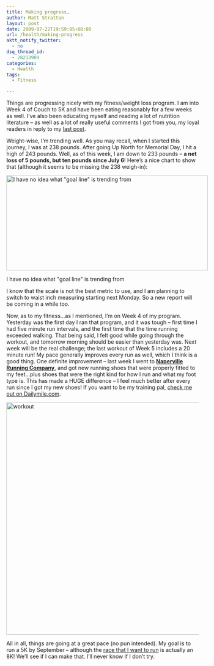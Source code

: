 ```yaml
---
title: Making progress…
author: Matt Stratton
layout: post
date: 2009-07-22T19:59:05+00:00
url: /health/making-progress
aktt_notify_twitter:
  - no
dsq_thread_id:
  - 28213909
categories:
  - Health
tags:
  - Fitness

---
```

Things are progressing nicely with my fitness/weight loss program. I am into Week 4 of Couch to 5K and have been eating reasonably for a few weeks as well. I&#8217;ve also been educating myself and reading a lot of nutrition literature &#8211; as well as a lot of really useful comments I got from you, my loyal readers in reply to my [last post][1].

Weight-wise, I&#8217;m trending well. As you may recall, when I started this journey, I was at 238 pounds. After going Up North for Memorial Day, I hit a high of 243 pounds. Well, as of this week, I am down to 233 pounds &#8211; **a net loss of 5 pounds, but ten pounds since July 6**! Here&#8217;s a nice chart to show that (although it seems to be missing the 238 weigh-in):

<div id="attachment_5461" style="width: 537px" class="wp-caption aligncenter">
  <a href="/wp-content/uploads/2009/07/spark-weight.png"><img class="size-full wp-image-5461" title="spark-weight" src="/wp-content/uploads/2009/07/spark-weight.png" alt="I have no idea what &quot;goal line&quot; is trending from" width="527" height="249" srcset="/wp-content/uploads/2009/07/spark-weight.png 527w, /wp-content/uploads/2009/07/spark-weight-300x141.png 300w" sizes="(max-width: 527px) 100vw, 527px" /></a>
  
  <p class="wp-caption-text">
    I have no idea what "goal line" is trending from
  </p>
</div>

I know that the scale is not the best metric to use, and I am planning to switch to waist inch measuring starting next Monday. So a new report will be coming in a while too.

Now, as to my fitness&#8230;as I mentioned, I&#8217;m on Week 4 of my program. Yesterday was the first day I ran that program, and it was tough &#8211; first time I had five minute run intervals, and the first time that the time running exceeded walking. That being said, I felt good while going through the workout, and tomorrow morning should be easier than yesterday was. Next week will be the real challenge; the last workout of Week 5 includes a 20 minute run! My pace generally improves every run as well, which I think is a good thing. One definite improvement &#8211; last week I went to <a href="http://www.runningcompany.com/" target="_blank"><strong>Naperville Running Company</strong></a>, and got new running shoes that were properly fitted to my feet&#8230;plus shoes that were the right kind for how I run and what my foot type is. This has made a HUGE difference &#8211; I feel much better after every run since I got my new shoes! If you want to be my training pal, <a href="http://www.dailymile.com/people/MattS" target="_blank">check me out on Dailymile.com</a>.

[<img class="aligncenter size-full wp-image-5462" title="workout" src="/wp-content/uploads/2009/07/workout.png" alt="workout" width="565" height="608" srcset="/wp-content/uploads/2009/07/workout.png 565w, /wp-content/uploads/2009/07/workout-278x300.png 278w" sizes="(max-width: 565px) 100vw, 565px" />][2]

All in all, things are going at a great pace (no pun intended). My goal is to run a 5K by September &#8211; although the <a href="http://www.google.com/calendar/event?eid=a3MxNmIxNzA5MGJsdnNzaDdpa2NtMzBlZ2sgN3E0cmJrcDE3cThnMmtmNzgwZDJmcDlpOThAZw&ctz=America/Chicago" target="_blank">race that I want to run</a> is actually an 8K! We&#8217;ll see if I can make that. I&#8217;ll never know if I don&#8217;t try.

 [1]: /2009/07/09/fly-fatboy-fly/
 [2]: /wp-content/uploads/2009/07/workout.png